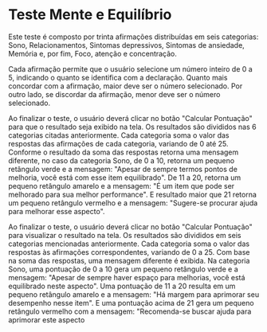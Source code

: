 # Teste Mente e Equilíbrio

Este teste é composto por trinta afirmações distribuídas em seis categorias: Sono, Relacionamentos, Sintomas depressivos, Sintomas de ansiedade, Memória e, por fim, Foco, atenção e concentração. 

Cada afirmação permite que o usuário selecione um número inteiro de 0 a 5, indicando o quanto se identifica com a declaração. Quanto mais concordar com a afirmação, maior deve ser o número selecionado. Por outro lado, se discordar da afirmação, menor deve ser o número selecionado.

Ao finalizar o teste, o usuário deverá clicar no botão "Calcular Pontuação" para que o resultado seja exibido na tela. Os resultados são divididos nas 6 categorias citadas anteriormente. Cada categoria soma o valor das respostas das afirmações de cada categoria, variando de 0 até 25. Conforme o resultado da soma das respostas retorna uma mensagem diferente, no caso da categoria Sono, de 0 a 10, retorna um pequeno retângulo verde e a mensagem: "Apesar de sempre termos pontos de melhoria, você está com esse item equilibrado". De 11 a 20, retorna um pequeno retângulo amarelo e a mensagem: "É um item que pode ser melhorado para sua melhor performance". E resultado maior que 21 retorna um pequeno retângulo vermelho e a mensagem: "Sugere-se procurar ajuda para melhorar esse aspecto".

Ao finalizar o teste, o usuário deverá clicar no botão "Calcular Pontuação" para visualizar o resultado na tela. 
Os resultados são divididos em seis categorias mencionadas anteriormente. Cada categoria soma o valor das respostas às afirmações correspondentes, variando de 0 a 25. 
Com base na soma das respostas, uma mensagem diferente é exibida. 
Na categoria Sono, uma pontuação de 0 a 10 gera um pequeno retângulo verde e a mensagem: "Apesar de sempre haver espaço para melhorias, você está equilibrado neste aspecto". 
Uma pontuação de 11 a 20 resulta em um pequeno retângulo amarelo e a mensagem: "Há margem para aprimorar seu desempenho nesse item". 
E uma pontuação acima de 21 gera um pequeno retângulo vermelho com a mensagem: "Recomenda-se buscar ajuda para aprimorar este aspecto
